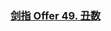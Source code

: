 

### [剑指 Offer 49. 丑数](https://leetcode-cn.com/leetbook/read/illustration-of-algorithm/9h3im5/)





